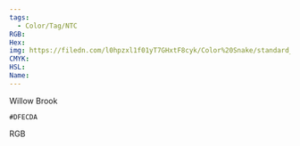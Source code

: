 ```yaml
---
tags:
  - Color/Tag/NTC
RGB:
Hex:
img: https://filedn.com/l0hpzxl1f01yT7GHxtF8cyk/Color%20Snake/standard_csv_to_svg/DFECDA.svg
CMYK:
HSL:
Name:
---
```

Willow Brook
```palette
#DFECDA
```
RGB
